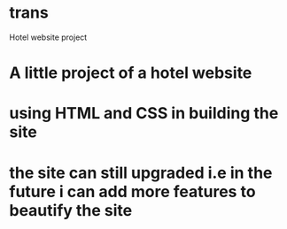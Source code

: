 # trans
Hotel website project
# A little project of a hotel website
# using HTML and CSS in building the site
# the site can still upgraded i.e in the future i can add more features to beautify the site
